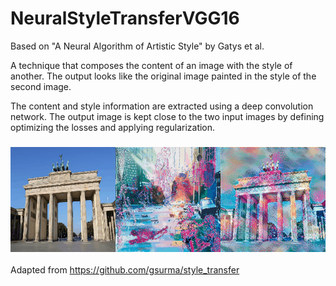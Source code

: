 # NeuralStyleTransferVGG16
Based on "A Neural Algorithm of Artistic Style" by Gatys et al.

A technique that composes the content of an image with the style of another. The output looks like the original image painted in the style of the second image.

The content and style information are extracted using a deep convolution network. The output image is kept close to the two input images by defining optimizing the losses and applying regularization. 

<h3 align="center">
  <img src="style_transfer.gif">
</h3>

Adapted from https://github.com/gsurma/style_transfer
